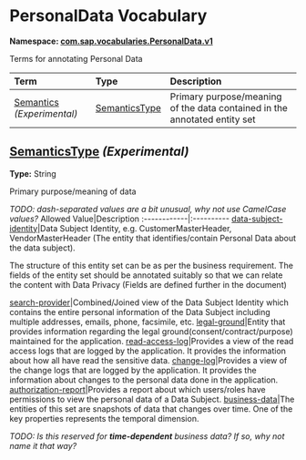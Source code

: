 # PersonalData Vocabulary
**Namespace: [com.sap.vocabularies.PersonalData.v1](PersonalData.xml)**

Terms for annotating Personal Data

Term|Type|Description
:---|:---|:----------
[Semantics](PersonalData.xml#L29) *(Experimental)*|[SemanticsType](#SemanticsType)|<a name="Semantics"></a>Primary purpose/meaning of the data contained in the annotated entity set

## <a name="SemanticsType"></a>[SemanticsType](PersonalData.xml#L34) *(Experimental)*
**Type:** String

Primary purpose/meaning of data

*TODO: dash-separated values are a bit unusual, why not use CamelCase values?*
Allowed Value|Description
:------------|:----------
[data-subject-identity](PersonalData.xml#L40)|Data Subject Identity, e.g. CustomerMasterHeader, VendorMasterHeader (The entity that identifies/contain Personal Data about the data subject).<p>The structure of this entity set can be as per the business requirement.  The fields of the entity set should be annotated suitably so that we can relate the content with Data Privacy (Fields are defined further in the document)</p>
[search-provider](PersonalData.xml#L47)|Combined/Joined view of the Data Subject Identity which contains the entire personal information of the Data Subject including multiple addresses, emails, phone, facsimile, etc.
[legal-ground](PersonalData.xml#L52)|Entity that provides information regarding the legal ground(consent/contract/purpose) maintained for the application.
[read-access-log](PersonalData.xml#L57)|Provides a view of the read access logs that are logged by the application. It provides the information about how all have read the sensitive data.
[change-log](PersonalData.xml#L62)|Provides a view of the change logs that are logged by the application. It provides the information about changes to the personal data done in the application.
[authorization-report](PersonalData.xml#L67)|Provides a report about which users/roles have permissions to view the personal data of a Data Subject.
[business-data](PersonalData.xml#L72)|The entities of this set are snapshots of data that changes over time. One of the key properties represents the temporal dimension.<p>*TODO: Is this reserved for __time-dependent__ business data? If so, why not name it that way?*</p>
